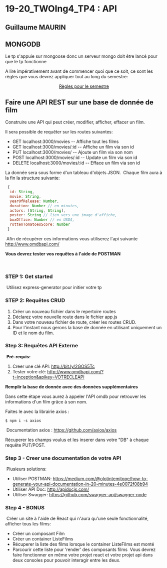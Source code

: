 # 19-20_TWOIng4_TP4 : API

## Guillaume MAURIN

## MONGODB

Le tp s'appuie sur mongoose donc un serveur mongo doit être lancé pour que le tp fonctionne

A lire impérativement avant de commencer quoi que ce soit, ce sont les règles que vous devrez appliquer tout au long du semestre:

<p align="center">
 <a href="https://github.com/clementAC/Instructions-Technologies-Web-OCRES-Ing4/blob/master/README.md">Règles pour le semestre</a>
</p>

## Faire une API REST sur une base de donnée de film

Construire une API qui peut créer, modifier, afficher, effacer un film.

Il sera possible de requêter sur les routes suivantes:

- GET localhost:3000/movies -- Affiche tout les films
- GET localhost:3000/movies/:id -- Affiche un film via son id
- PUT localhost:3000/movies/ -- Ajoute un film via son nom
- POST localhost:3000/movies/:id -- Update un film via son id
- DELETE localhost:3000/movies/:id -- Efface un film via son id

La donnée sera sous forme d'un tableau d'objets JSON.
​
Chaque film aura à la fin la structure suivante:
​

```js
 {
  id: String,
  movie: String,
  yearOfRelease: Number,
  duration: Number // en minutes,
  actors: [String, String],
  poster: String // lien vers une image d'affiche,
  boxOffice: Number // en USD$,
  rottenTomatoesScore: Number
 }
```

​
Afin de récupérer ces informations vous utiliserez l'api suivante http://www.omdbapi.com/
​

**Vous devrez tester vos requêtes à l'aide de POSTMAN**

​

### STEP 1: Get started

​
Utilisez express-generator pour initier votre tp
​

### STEP 2: Requêtes CRUD

1. Créer un nouveau fichier dans le repertoire routes
2. Déclarez votre nouvelle route dans le fichier app.js
3. Dans votre nouveau fichier de route, créer les routes CRUD.
4. Pour l'instant nous gerons la base de donnée en utilisant uniquement un ID et le nom du film.
   ​

### Step 3: Requêtes API Externe

​
**Pré-requis:**
​

1. Creer une clé API: http://bit.ly/2GOS5Tc
   ​
2. Tester votre clé: http://www.omdbapi.com/?t=inception&apikey=VOTRECLEAPI

**Remplir la base de donnée avec des données supplémentaires**

Dans cette étape vous aurez à appeler l'API omdb pour retrouver les informations d'un film grâce à son nom.

Faites le avec la librairie axios :
​

```shell
$ npm i -s axios
```

​
Documentation axios : https://github.com/axios/axios

Récuperer les champs voulus et les inserer dans votre "DB" à chaque requête PUT/POST.

### Step 3 - Creer une documentation de votre API

​
Plusieurs solutions:
​

- Utiliser POSTMAN: https://medium.com/@olotintemitope/how-to-generate-your-api-documentation-in-20-minutes-4e0072f08b94
  ​
- Utiliser API Doc: http://apidocjs.com/
  ​
- Utiliser Swagger: https://github.com/swagger-api/swagger-node
  ​

### Step 4 - BONUS

​
Créer un site à l'aide de React qui n'aura qu'une seule fonctionnalité, afficher tous les films:
​

- Créer un composant Film
- Créer un container ListeFilms
- Récuperer la liste des films lorsque le container ListeFilms est monté
- Parcourir cette liste pour 'render' des composants films
  ​
  Vous devrez faire fonctionner en même votre projet react et votre projet api dans deux consoles pour pouvoir interagir entre les deux.
